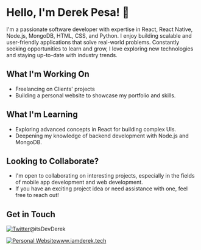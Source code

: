 # Hello, I'm Derek Pesa! 👋

I'm a passionate software developer with expertise in React, React Native, Node.js, MongoDB, HTML, CSS, and Python. I enjoy building scalable and user-friendly applications that solve real-world problems. Constantly seeking opportunities to learn and grow, I love exploring new technologies and staying up-to-date with industry trends.

## What I'm Working On

<!-- - Currently developing a React Native mobile app for task management. -->
- Freelancing on Clients' projects
- Building a personal website to showcase my portfolio and skills.
<!-- - Contributing to open-source projects to collaborate with the community. -->

## What I'm Learning

- Exploring advanced concepts in React for building complex UIs.
- Deepening my knowledge of backend development with Node.js and MongoDB.
<!-- - Diving into data analysis and visualization using Python. -->

## Looking to Collaborate?

- I'm open to collaborating on interesting projects, especially in the fields of mobile app development and web development.
- If you have an exciting project idea or need assistance with one, feel free to reach out!

## Get in Touch

[![Twitter](https://img.icons8.com/color/48/000000/twitter--v2.png)](https://twitter.com/itsdevderek)@itsDevDerek
<!-- [![LinkedIn](https://img.icons8.com/color/48/000000/linkedin.png)](https://www.linkedin.com/in/your-profile) -->
[![Personal Website](https://img.icons8.com/color/48/000000/domain--v1.png)](https://www.iamderek.tech)www.iamderek.tech

